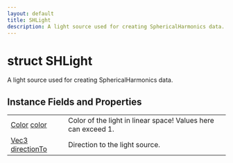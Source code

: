 ```yaml
---
layout: default
title: SHLight
description: A light source used for creating SphericalHarmonics data.
---
```

# struct SHLight

A light source used for creating SphericalHarmonics data.


## Instance Fields and Properties

|  |  |
|--|--|
|[Color]({{site.url}}/Pages/Reference/Color.html) [color]({{site.url}}/Pages/Reference/SHLight/color.html)|Color of the light in linear space! Values here can exceed 1.|
|[Vec3]({{site.url}}/Pages/Reference/Vec3.html) [directionTo]({{site.url}}/Pages/Reference/SHLight/directionTo.html)|Direction to the light source.|




